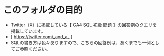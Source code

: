 # このフォルダの目的
- Twitter（X）に掲載している【 GA4 SQL 初級 問題 】の回答例のクエリを掲載しています。
- [ https://twitter.com/_and_a_ ]
- SQLの書き方は色々ありますので、こちらの回答例は、あくまでも一例としてご参照ください。
